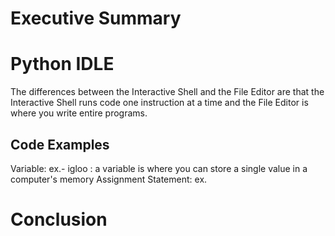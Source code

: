 # Executive Summary

# Python IDLE

The differences between the Interactive Shell and the File Editor are that the Interactive Shell runs code one instruction at a time and the File Editor is where you write entire programs. 

 ## Code Examples
 
 Variable: ex.- igloo : a variable is where you can store a single value in a computer's memory
 Assignment Statement: ex. 

# Conclusion
